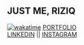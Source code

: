 ## JUST ME, RIZIQ

[![wakatime](https://wakatime.com/badge/user/ca7abe11-d9c8-4561-98fc-9fe1d3df5ac2.svg)](https://wakatime.com/@ca7abe11-d9c8-4561-98fc-9fe1d3df5ac2)
[PORTFOLIO](https://albabriziq.vercel.app) <br/>
[LINKEDIN](https://www.linkedin.com/in/riziqalbab/) || [INSTAGRAM](https://www.instagram.com/albabriziq_/)
